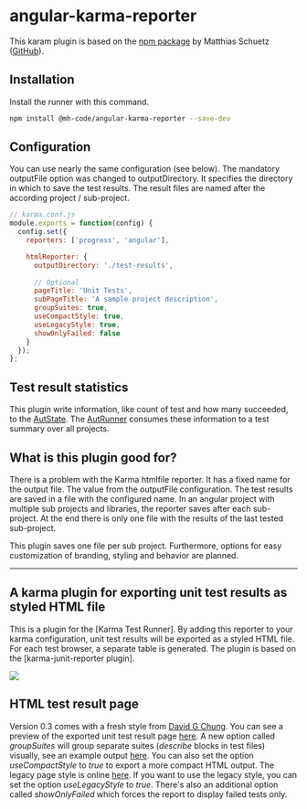 angular-karma-reporter
=======================

This karam plugin is based on the [npm package](https://www.npmjs.com/package/karma-htmlfile-reporter) by Matthias Schuetz ([GitHub](https://github.com/matthias-schuetz/karma-htmlfile-reporter)).

## Installation

Install the runner with this command.
```bash
npm install @mh-code/angular-karma-reporter --save-dev
```
## Configuration
You can use nearly the same configuration (see below).
The mandatory outputFile option was changed to outputDirectory.
It specifies the directory in which to save the test results.
The result files are named after the according project / sub-project.

```js
// karma.conf.js
module.exports = function(config) {
  config.set({
    reporters: ['progress', 'angular'],

    htmlReporter: {
      outputDirectory: './test-results',
			
      // Optional
      pageTitle: 'Unit Tests',
      subPageTitle: 'A sample project description',
      groupSuites: true,
      useCompactStyle: true,
      useLegacyStyle: true,
      showOnlyFailed: false
    }
  });
};
```

## Test result statistics
This plugin write information, like count of test and how many succeeded, to the [AutState](https://www.npmjs.com/package/@mh-code/angular-unit-test-state).
The [AutRunner](https://www.npmjs.com/package/@mh-code/angular-unit-test-runner) consumes these information to a test summary over all projects.


## What is this plugin good for?
There is a problem with the Karma htmlfile reporter.
It has a fixed name for the output file. The value from the outputFile configuration.
The test results are saved in a file with the configured name.
In an angular project with multiple sub projects and libraries, the reporter saves after each sub-project.
At the end there is only one file with the results of the last tested sub-project.

This plugin saves one file per sub project.
Furthermore, options for easy customization of branding, styling and behavior are planned.

---

## A karma plugin for exporting unit test results as styled HTML file

This is a plugin for the [Karma Test Runner]. By adding this reporter to your karma configuration, unit test results will be exported as a styled HTML file. For each test browser, a separate table is generated. The plugin is  based on the [karma-junit-reporter plugin].

<img src="http://matthias-schuetz.github.io/karma-htmlfile-reporter/karma-htmlfile-reporter.png?2" />

## HTML test result page
Version 0.3 comes with a fresh style from [David G Chung](https://github.com/davidc4747). You can see a preview of the exported unit test result page [here](http://matthias-schuetz.github.io/karma-htmlfile-reporter/units.html). A new option called *groupSuites* will group separate suites (*describe* blocks in test files) visually, see an example output [here](http://matthias-schuetz.github.io/karma-htmlfile-reporter/units_groups.html). You can also set the option *useCompactStyle* to *true* to export a more compact HTML output. The legacy page style is online [here](http://matthias-schuetz.github.io/karma-htmlfile-reporter/units_legacy.html). If you want to use the legacy style, you can set the option *useLegacyStyle* to *true*. There's also an additional option called *showOnlyFailed* which forces the report to display failed tests only.
